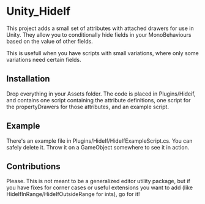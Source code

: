 # Unity_HideIf

This project adds a small set of attributes with attached drawers for use in Unity. They allow you to conditionally hide fields in your MonoBehaviours based on the value of other fields.

This is usefull when you have scripts with small variations, where only some variations need certain fields.

## Installation

Drop everything in your Assets folder. The code is placed in Plugins/Hideif, and contains one script containing the attribute definitions, one script for the propertyDrawers for those attributes, and an example script.

## Example

There's an example file in Plugins/HideIf/HideIfExampleScript.cs. You can safely delete it. Throw it on a GameObject somewhere to see it in action.

## Contributions

Please. This is not meant to be a generalized editor utility package, but if you have fixes for corner cases or useful extensions you want to add (like HideIfInRange/HideIfOutsideRange for ints), go for it!
